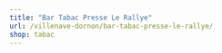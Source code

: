 ```yaml
---
title: "Bar Tabac Presse Le Rallye"
url: /villenave-dornon/bar-tabac-presse-le-rallye/
shop: tabac
---
```


